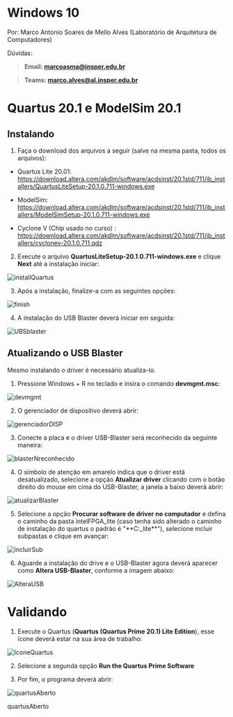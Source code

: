 Windows 10
==========

Por: Marco Antonio Soares de Mello Alves (Laboratório de Arquitetura de
Computadores)

Dúvidas:

> **Email: marcoasma@insper.edu.br**

> **Teams: marco.alves@al.insper.edu.br**

Quartus 20.1 e ModelSim 20.1
============================

Instalando
----------

1.  Faça o download dos arquivos a seguir (salve na mesma pasta, todos
    os arquivos):

-   Quartus Lite 20.01:
    https://download.altera.com/akdlm/software/acdsinst/20.1std/711/ib_installers/QuartusLiteSetup-20.1.0.711-windows.exe

-   ModelSim:
    https://download.altera.com/akdlm/software/acdsinst/20.1std/711/ib_installers/ModelSimSetup-20.1.0.711-windows.exe

-   Cyclone V (Chip usado no curso) :
    https://download.altera.com/akdlm/software/acdsinst/20.1std/711/ib_installers/cyclonev-20.1.0.711.qdz

2.  Execute o arquivo **QuartusLiteSetup-20.1.0.711-windows.exe** e
    clique **Next** até a instalação iniciar:
    
![installQuartus](imgs/installQuartus.png?style=centerme)
    

3.  Após a instalação, finalize-a com as seguintes opções:

![finish](imgs/finish.png)



4.  A instalação do USB Blaster deverá iniciar em seguida:

![UBSblaster](imgs/UBSblaster.png)



Atualizando o USB Blaster
-------------------------

Mesmo instalando o driver é necessário atualiza-lo.

1.  Pressione Windows + R no teclado e insira o comando **devmgmt.msc**:

![devmgmt](imgs/devmgmt.png)



2.  O gerenciador de dispositivo deverá abrir:

![gerenciadorDISP](imgs/gerenciadorDISP.png)



3.  Conecte a placa e o driver USB-Blaster será reconhecido da seguinte
    maneira:

![blasterNreconhecido](imgs/blasterNreconhecido.png)



4.  O símbolo de atenção em amarelo indica que o driver está
    desatualizado, selecione a opção **Atualizar driver** clicando com o
    botão direito do mouse em cima do USB-Blaster, a janela a baixo
    deverá abrir:

![atualizarBlaster](imgs/atualizarBlaster.png)



5.  Selecione a opção **Procurar software de driver no computador** e
    defina o caminho da pasta intelFPGA\_lite (caso tenha sido alterado
    o caminho de instalação do quartus o padrão é "\*\*C:\_lite\*\*"),
    selecione incluir subpastas e clique em avançar:

![incluirSub](imgs/incluirSub.png)



6.  Aguarde a instalação do drive e o USB-Blaster agora deverá aparecer
    como **Altera USB-Blaster**, conforme a imagem abaixo:

![AlteraUSB](imgs/AlteraUSB.png)



Validando
=========

1.  Execute o Quartus (**Quartus (Quartus Prime 20.1) Lite Edition**),
    esse ícone deverá estar na sua área de trabalho:

![IconeQuartus](imgs/IconeQuartus.png)



2.  Selecione a segunda opção **Run the Quartus Prime Software**

3.  Por fim, o programa deverá abrir:

![quartusAberto](imgs/quartusAberto.png)

quartusAberto

